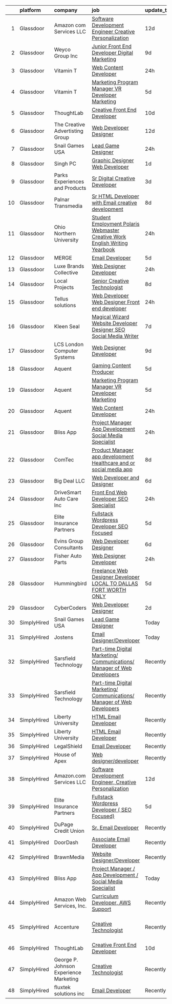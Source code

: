

|    | platform    | company                                | job                                                                                                                                                                                                                                                                                                                                                                                                                                                                                                                                                                                                                                                                                                                                                                                                                                                                                                                                                                                                                                                                                                                                                                                                                                                                                                                                                                            | update_time   | location                        |
|---:|:------------|:---------------------------------------|:-------------------------------------------------------------------------------------------------------------------------------------------------------------------------------------------------------------------------------------------------------------------------------------------------------------------------------------------------------------------------------------------------------------------------------------------------------------------------------------------------------------------------------------------------------------------------------------------------------------------------------------------------------------------------------------------------------------------------------------------------------------------------------------------------------------------------------------------------------------------------------------------------------------------------------------------------------------------------------------------------------------------------------------------------------------------------------------------------------------------------------------------------------------------------------------------------------------------------------------------------------------------------------------------------------------------------------------------------------------------------------|:--------------|:--------------------------------|
|  1 | Glassdoor   | Amazon com Services LLC                | [Software Development Engineer  Creative Personalization](https://www.glassdoor.com/partner/jobListing.htm?pos=127&ao=1136043&s=58&guid=00000182679e1517ba43e77e0b0b06ef&src=GD_JOB_AD&t=SR&vt=w&cs=1_b17a6257&cb=1659595789997&jobListingId=1008023508743&jrtk=3-0-1g9jps59nj4jf801-1g9jps5a9ia2b800-58db2169cdbec0c2-)                                                                                                                                                                                                                                                                                                                                                                                                                                                                                                                                                                                                                                                                                                                                                                                                                                                                                                                                                                                                                                                       | 12d           | Remote                          |
|  2 | Glassdoor   | Weyco Group Inc                        | [Junior Front End Developer Digital Marketing](https://www.glassdoor.com/partner/jobListing.htm?pos=110&ao=1110586&s=58&guid=00000182679e1517ba43e77e0b0b06ef&src=GD_JOB_AD&t=SR&vt=w&ea=1&cs=1_94549130&cb=1659595789996&jobListingId=1008028285226&cpc=3164FDD6030E246B&jrtk=3-0-1g9jps59nj4jf801-1g9jps5a9ia2b800-0864ce1e1e6e8c6e--6NYlbfkN0C2wM9RKEAdoEZotfFaXSpEmhGLDXit4PIRXiY1cWrNKI8D1AUD9T14yWGaDgpOoa1yOUcfWwTzbFKLg4Ptb6fKgWvUdlITdb_LbB7xzYm3iedqSjRiN6CDg8yJrSWYJQRBVI-YkqqcTmQhRn3uYv9MdfxzB_HsdV7v4RNCor7Ls2Btnr9DzG_dn9cgI6ijFPS3zwQjIwDI8GmcuRNnCxfI8jh0qHMIQl4TXt2GyNYe3Rbn1MSGOYV3JAMnsoUpl-K1oM2U5XEXYKppa01mPHzr4E4VY7CiYpqI6pfNB7f_pYUyRdzVX4aNAZadU8vgy4sVfzkjkuRpN0ICqPt9GMXGXG26wBBBaq1EQLvaYjVr5UBOdc-b2Ijf_vIfYQdgenTatKuvLzZW__bNcYiqxwI1Vc3AQosXZOYYaECxTI0JI_ZRnC82QtswzBKqVHvja7bFUqXREhhW3qGVteKs7GhqSld0cV9CfBhK--FSVhCfgxw3NjOrn1KAe199fhEvAqo_WbFZUWeT9pyjb6Pk6X3tt-QQt3fneEQ%3D)                                                                                                                                                                                                                                                                                                                                                                                                                                                          | 9d            | Milwaukee, WI                   |
|  3 | Glassdoor   | Vitamin T                              | [Web Content Developer](https://www.glassdoor.com/partner/jobListing.htm?pos=119&ao=1110586&s=58&guid=00000182679e1517ba43e77e0b0b06ef&src=GD_JOB_AD&t=SR&vt=w&cs=1_9cb92c09&cb=1659595789997&jobListingId=1008050982939&cpc=AC285F3A3ECA6BB0&jrtk=3-0-1g9jps59nj4jf801-1g9jps5a9ia2b800-9b47c492056784e2--6NYlbfkN0DMrcEu7yrtATojKJA7cEzGQ3FdRGWLh0CZQInL4ECGI6k5tN82kdM0OKoro5eXmjo25juUC15Bn1G4cRfi3ZWomLUombBVxYksRzLeiExQ_4Fim0RwU85ePscBrQDtHdwzZP8Ab7NonE8C-l656Cy7HQTPgWnq-6cWRaaH_V60TrJrYlDvnlFWOnEdv5BwFlyVkfEqQ7Ne3vyHYF6KV4p7OWpDXzuUT-8Vk9LhEu46B9FhgA5wx_jlcDy5OwwWZ3iyt3a-whk2EK-uVvygVEgyYMVmMiVeBokgj0I1gjaB-E8K9h_u3Ja2BY_kT7qBuZrURYC9Eah83X5rwkSUZwjWWsF9Ux4vjHNeA1RimXGMFaWYKxWgdw0sRfQbxI0UE7mzsZ-cfjsX31j_Ns_6g0WuKS2GdRuh4RYjq0KhJqZ8cjDJ_aJnvYK5f0c_kqCG2MzyazaoHpKGARrMkpxwRaI-)                                                                                                                                                                                                                                                                                                                                                                                                                                                                                                                                                                    | 24h           | Remote                          |
|  4 | Glassdoor   | Vitamin T                              | [Marketing Program Manager  VR Developer Marketing](https://www.glassdoor.com/partner/jobListing.htm?pos=120&ao=1110586&s=58&guid=00000182679e1517ba43e77e0b0b06ef&src=GD_JOB_AD&t=SR&vt=w&cs=1_30e7cf15&cb=1659595789997&jobListingId=1008039026081&cpc=FB7E4A1762AE5BEC&jrtk=3-0-1g9jps59nj4jf801-1g9jps5a9ia2b800-50e3325c03b7b921--6NYlbfkN0DMrcEu7yrtATojKJA7cEzGQ3FdRGWLh0CZQInL4ECGI6k5tN82kdM0cJmh4vC7Ggjnm-3xmOit2kMhHpixKo_9HEPBXz6lvHkfnuhpUsBiiSblg7Hqi92Wo_sKyBRTzE9lrNM9LVXnnx5u35Nl0pzFlkRlLg2MQxAClvNOpyYI_lpzHD1bKZhGFNhsowxHRMOBlVa6SQARhhOS7BIA23P3EABx8Se8qmTcgP-NgTxIQgNDRWft9Y_ksUGDQ1b0kL0tVtovTyxIjQyfN6tg08yxyWF0t1bcfa1pidGZrXVvzfWkN-thvryXpst_PAMNIKbTqKUBcqCp9pmFTcNHeEZwv-R-g9pOE6CrAdsZHco_nqwu9ttKll49Me_ztxXNDH_QA1i8SwTsdcArJ8InbOff3b22rBQZXSCE588kMhayHdIIpL8Fg0G_topV5FjKfc4kxY_FGKlf6pwjUoA9aVMYZxGP8lK5TcO1nuuyTV5Gng%3D%3D)                                                                                                                                                                                                                                                                                                                                                                                                                                                                                                            | 5d            | San Francisco, CA               |
|  5 | Glassdoor   | ThoughtLab                             | [Creative Front End Developer](https://www.glassdoor.com/partner/jobListing.htm?pos=122&ao=1136043&s=58&guid=00000182679e1517ba43e77e0b0b06ef&src=GD_JOB_AD&t=SR&vt=w&cs=1_3bbfc4c9&cb=1659595789997&jobListingId=1008026573735&jrtk=3-0-1g9jps59nj4jf801-1g9jps5a9ia2b800-80fdb340d35ef9ec-)                                                                                                                                                                                                                                                                                                                                                                                                                                                                                                                                                                                                                                                                                                                                                                                                                                                                                                                                                                                                                                                                                  | 10d           | Remote                          |
|  6 | Glassdoor   | The Creative Advertisting Group        | [Web Developer Designer](https://www.glassdoor.com/partner/jobListing.htm?pos=128&ao=1136043&s=58&guid=00000182679e1517ba43e77e0b0b06ef&src=GD_JOB_AD&t=SR&vt=w&ea=1&cs=1_0053c76b&cb=1659595789997&jobListingId=1008022878835&jrtk=3-0-1g9jps59nj4jf801-1g9jps5a9ia2b800-398d84bd626d32fa-)                                                                                                                                                                                                                                                                                                                                                                                                                                                                                                                                                                                                                                                                                                                                                                                                                                                                                                                                                                                                                                                                                   | 12d           | Littleton, CO                   |
|  7 | Glassdoor   | Snail Games USA                        | [Lead Game Designer](https://www.glassdoor.com/partner/jobListing.htm?pos=101&ao=1110586&s=58&guid=00000182679e1517ba43e77e0b0b06ef&src=GD_JOB_AD&t=SR&vt=w&ea=1&cs=1_ed467595&cb=1659595789994&jobListingId=1008051210492&cpc=22ABB673398E21F3&jrtk=3-0-1g9jps59nj4jf801-1g9jps5a9ia2b800-b3bede101090c5f4--6NYlbfkN0Cw7niSvkhlOnyUOIKh8iEFaGQrF0ehIy67CPytvastGYk_IgzV71b15WA1MXcVTVK95UWDNoutqTLVIFk_mymTrEW-nhUGq9TBL3O8OW4c01eUMqV2XLU6JLUSr831FrzYZ-Ol5CPbnyRLS1v83DiBc2QIwCQPOSRQeKccAfAv37-vkEuyZX0tQYYkBpMuAOcmqV5hioabwoV_zwttdZpOmKi8gYm76H-lQ4eBB5LpM7g7J_RD9qn239VHaAzZCPAYOwxVT1xlcHHCBLUPQWIgnqL8av8ZgconFtXe8AoOsF97id0ZuJi5x1kkjwZZz6rfREMI2sHKEt2PylRYmzzfELMlOSYh3qJ6nDYw5pIADrabaBgLx6uT3eV-gpAxf8Df1icmNvwwCp1ptHsB22IET6EUBd_NggRCj5YZvSWPNBKWcNZWO3UWZBPhc-YEVRA_ud-P-mKe_dEi78aUVG6ETQPYToiwmyU%3D)                                                                                                                                                                                                                                                                                                                                                                                                                                                                                                                                                    | 24h           | Remote                          |
|  8 | Glassdoor   | Singh PC                               | [Graphic Designer Web Developer](https://www.glassdoor.com/partner/jobListing.htm?pos=111&ao=1110586&s=58&guid=00000182679e1517ba43e77e0b0b06ef&src=GD_JOB_AD&t=SR&vt=w&ea=1&cs=1_b4095338&cb=1659595789996&jobListingId=1008047935746&cpc=1D891ED3EFC3904E&jrtk=3-0-1g9jps59nj4jf801-1g9jps5a9ia2b800-5c368c8f1994bc4b--6NYlbfkN0DqKMLcAIUKHWfrqBJvvS4sZmLmWZERQ79hXB6mVECSt8bvKOSjQVRuQro0ibVYf6hhkuB1lcUTL95g7zFvLu-N4_KPCJ1y54_XUEepgGiRgHcYBT82qYwY_lTufcJG4q9oTFvb9UHTCXZaW_b3Lpwzp_uc6_Ffca__N0ILXJqFPIHyqhrd2ec-pCQ-EfM1C75_r7kPgEBo236SQZmNGk5z6WJqehu7A6kTjFwBqrhFr_k8MrHv3EbxVUEgE5Eaya-8WFCVjfz82hkyP4zr899Gaowws-wLjo4__YScjThUUT3rs51l9whmtTJIKMP5yKwApUu3BWVsm-l8kej3z8aZi6-QPFcFPCLG6pEx3VtuT0FDveZBmzYiIzsN6BBY-UU3uuiLQTV7JkWJaUILrBCkUrMDsGMTEkJM7WeGBai74VcecNkwj4HG9IiKcx-wHqPItlskt536t3Q0wkCBbxdm-cV-4vWTfgRGhQ52HN69oyG7ZFi6bX4E3yk9zYS_Cio%3D)                                                                                                                                                                                                                                                                                                                                                                                                                                                                                                        | 1d            | Remote                          |
|  9 | Glassdoor   | Parks  Experiences and Products        | [Sr Digital Creative Developer](https://www.glassdoor.com/partner/jobListing.htm?pos=107&ao=1110586&s=58&guid=00000182679e1517ba43e77e0b0b06ef&src=GD_JOB_AD&t=SR&vt=w&cs=1_d2e87a39&cb=1659595789995&jobListingId=1008041989996&cpc=FAE5E775D180B2FB&jrtk=3-0-1g9jps59nj4jf801-1g9jps5a9ia2b800-a2226ded8fb2ed5d--6NYlbfkN0DAFTyt7pbDCC2JPO79CSdi1dIb81yjczP5qsKcZIxgiRd1qisRd4re16D_VG3-wzVrvaA4f4bC4kj7fm7-hmlU1Th1N4zf-b-RUuHy9YNoAce_Hw9TsL_bNmwVzSPJbtl3nTd4LUG-UjVXkrwZ-K7RlNVKiI4OqnG8DhrpkJQUkRgf2koXRkPFlrtum7jM0AeVVZL0obIQIbW61abdp2HRCsSEv-aPMm3IaSxKGHF-xiKhkTejbu9N5gT4RxeZgslv104SNBwFGfbylWqVT9ox2y7KRu7EHUGzbwG6BRc19nX9F-SGief9JxdXcHgbcgcQRGKN_azFy6_GU0wdVZ5muFU3HECJ1wkNRfGwaQJ5agFhUTlF4w1LkSpAl3t50DrLzErCEXzXDDgbixZA3g2EX3BhrRPxPS2oJc63Gcp3Zxy54oHGG6Q3qvflckkn1rM%3D)                                                                                                                                                                                                                                                                                                                                                                                                                                                                                                                                                                              | 3d            | Tampa, FL                       |
| 10 | Glassdoor   | Palnar Transmedia                      | [Sr HTML Developer with Email creative development](https://www.glassdoor.com/partner/jobListing.htm?pos=123&ao=1136043&s=58&guid=00000182679e1517ba43e77e0b0b06ef&src=GD_JOB_AD&t=SR&vt=w&cs=1_e26e7bba&cb=1659595789997&jobListingId=1008031477424&jrtk=3-0-1g9jps59nj4jf801-1g9jps5a9ia2b800-fd17df4198460cc2-)                                                                                                                                                                                                                                                                                                                                                                                                                                                                                                                                                                                                                                                                                                                                                                                                                                                                                                                                                                                                                                                             | 8d            | New Jersey                      |
| 11 | Glassdoor   | Ohio Northern University               | [Student Employment   Polaris Webmaster   Creative Work English Writing Yearbook](https://www.glassdoor.com/partner/jobListing.htm?pos=121&ao=1136043&s=58&guid=00000182679e1517ba43e77e0b0b06ef&src=GD_JOB_AD&t=SR&vt=w&cs=1_44a6d4d1&cb=1659595789997&jobListingId=1008051606567&jrtk=3-0-1g9jps59nj4jf801-1g9jps5a9ia2b800-01cc57b007123226-)                                                                                                                                                                                                                                                                                                                                                                                                                                                                                                                                                                                                                                                                                                                                                                                                                                                                                                                                                                                                                               | 24h           | Ada, OH                         |
| 12 | Glassdoor   | MERGE                                  | [Email Developer](https://www.glassdoor.com/partner/jobListing.htm?pos=124&ao=1136043&s=58&guid=00000182679e1517ba43e77e0b0b06ef&src=GD_JOB_AD&t=SR&vt=w&cs=1_121b9116&cb=1659595789997&jobListingId=1008038408281&jrtk=3-0-1g9jps59nj4jf801-1g9jps5a9ia2b800-026b1d5ccf828fde-)                                                                                                                                                                                                                                                                                                                                                                                                                                                                                                                                                                                                                                                                                                                                                                                                                                                                                                                                                                                                                                                                                               | 5d            | Denver, CO                      |
| 13 | Glassdoor   | Luxe Brands Collective                 | [Web Designer Developer](https://www.glassdoor.com/partner/jobListing.htm?pos=106&ao=1110586&s=58&guid=00000182679e1517ba43e77e0b0b06ef&src=GD_JOB_AD&t=SR&vt=w&ea=1&cs=1_beee099a&cb=1659595789996&jobListingId=1008050394092&cpc=F793441F64F6F721&jrtk=3-0-1g9jps59nj4jf801-1g9jps5a9ia2b800-6b1b288ba56667bb--6NYlbfkN0CdcVd3SDA1nO7RkKTAACmPV4xEt72Vls8LI2dqcgyOeB1A71MXD1dCq9NtGO4c3eVTzv4Twl_-uazS8SbWGVLaTHJxNFyUZ6GPkvExqFL3BZ90vhyXPusMPH9vTMjJTXv14L71CMW3BgxOhVbyax4PS503XLPI-aw4FQjsINjDCS9aMePPwQbkD_QAmtb6LF0ptltPw8hBAcbLpAhAgBA7eIPyZfCachINNwV1Ds1rhj7A6aUIIINkilCaEp06goA_R959mwMe1qysPKv1ioq_1YAK4WBJ6rQ9lYw9i0k6VZJE2sLtVtWtfdU3tZKjLLyEa463sud8QAfZOiAIQ0KAvTnIc2-sD6fg5KXV5dJf7BobnPcnoZbhb2Egl-WAMUF7rUNA9kKe92paMGvjg8v29SAmjjK7nFVL1HFzIDyh8p2qoWyNRLFqRkaM2tKlLaIaLDqyKgBWHPMHQ2ARdiWQYmykCiq0bot8QtXYTRcFyAp0GEACZoD-CqvqeIsgKOb7kcL7j11y3g%3D%3D)                                                                                                                                                                                                                                                                                                                                                                                                                                                                                                  | 24h           | Greenville, SC                  |
| 14 | Glassdoor   | Local Projects                         | [Senior Creative Technologist](https://www.glassdoor.com/partner/jobListing.htm?pos=105&ao=1110586&s=58&guid=00000182679e1517ba43e77e0b0b06ef&src=GD_JOB_AD&t=SR&vt=w&cs=1_7d32bf51&cb=1659595789995&jobListingId=1008030766533&cpc=9BAD89CD83072753&jrtk=3-0-1g9jps59nj4jf801-1g9jps5a9ia2b800-7ede5dd989728759--6NYlbfkN0DG4ntHtB_rMsnfhgmnSvK2brktLme1L4SiDeJjQ-izrVOLqRJ5-yjEwoYGp-nj3bVcp-zOSJacG2uRSeSSo97QltCwMz4KkJjHxvKkLv3MiYq2Laa0s60JFBBhg_3Caonai5pk7iFsCXsPrIwPWJqmjH8YpBLKNnuoaGaXb3FbbmxqL-K681uGkTCC3KsPBPaBDu9QZ6ESrUEAf24S3Gw8x5kiKALuptDefkX11KqJQjDThsrsECHarxE21_DVPpVuJF9NRfW-FWolPsrSb3vNOQWaQbyZwn5y2Z9VZtypn94F_ZDwyiGiLLYiXt_B-Cr0yBAW42rDkpzj06J9QhznjrKzwOm3rP6dnM90FblYj0eT1daz8CLD4bzLyE4VXPl7p1CnL_uunWDtrwLPkTFHPjgamlxWTPIvZQqaYC5BJWACBiy3NiL1TQyguSvI362pjHwGG8dpav5b9NFw34wG5tE_p3H5qDLS-vE2-MsOTkzh8zeLg4Lvj-qELBtX3t_-gjOyaxDsA5j5wfKQ6TeC8d5ARCELNKPNWa6tstx3hplQIYpDwmqMoulMqKHVOS5EeA1Ys42CRqPMg6rr6ghKWir0dA4MNnIVYS_WTcsPuOxx1KmC0MkeOCWQE2dR5qI1YFy-Jk5e-LBU4DiqQXLFv00libCRf34U6N2NckCdsqPw1moS1sGLsZlM1ohZr9ckh-WKYNMO5YW7tTUD17Ht205TtyEOBb2N1kxqNUptNZYQmyViX67ttH9Bc8uc2zbJtT6wXjKo61-DJeO-lmGOVVIiGeXuEh0wkuLjn_Cr_lcwueCzwo_QRfDvfqo3Z0xruuNEL8xWG4ahMQPIhkPUxW1HKwJNEgXLE-W4qFDktTmd_uSmacFvhImO8RwaSVsuvYlcx-5HScc5ffY7uIgFAkxk5DgRse6eu3pgw6zKfavhgUMgMEaEm-5G407eXw9_NkeDe6rxiuri2SuTFAglz1_P3GADkl_lR0pCPyDGew%3D%3D) | 8d            | Manhattan                       |
| 15 | Glassdoor   | Tellus solutions                       | [Web Developer   Web Designer Front end developer](https://www.glassdoor.com/partner/jobListing.htm?pos=130&ao=1136043&s=58&guid=00000182679e1517ba43e77e0b0b06ef&src=GD_JOB_AD&t=SR&vt=w&ea=1&cs=1_91735f9b&cb=1659595789997&jobListingId=1008050512122&jrtk=3-0-1g9jps59nj4jf801-1g9jps5a9ia2b800-26e6073a178e7388-)                                                                                                                                                                                                                                                                                                                                                                                                                                                                                                                                                                                                                                                                                                                                                                                                                                                                                                                                                                                                                                                         | 24h           | Mettawa, IL                     |
| 16 | Glassdoor   | Kleen Seal                             | [   Magical Wizard   Website Developer  Designer  SEO Social Media Writer   ](https://www.glassdoor.com/partner/jobListing.htm?pos=126&ao=1136043&s=58&guid=00000182679e1517ba43e77e0b0b06ef&src=GD_JOB_AD&t=SR&vt=w&ea=1&cs=1_71b6a2d2&cb=1659595789997&jobListingId=1008033510921&jrtk=3-0-1g9jps59nj4jf801-1g9jps5a9ia2b800-d69cc6b6680dbfab-)                                                                                                                                                                                                                                                                                                                                                                                                                                                                                                                                                                                                                                                                                                                                                                                                                                                                                                                                                                                                                              | 7d            | Metuchen, NJ                    |
| 17 | Glassdoor   | LCS   London Computer Systems          | [Web Designer Developer](https://www.glassdoor.com/partner/jobListing.htm?pos=102&ao=1110586&s=58&guid=00000182679e1517ba43e77e0b0b06ef&src=GD_JOB_AD&t=SR&vt=w&ea=1&cs=1_61f0dc18&cb=1659595789994&jobListingId=1008028915433&cpc=A1F772DE77098288&jrtk=3-0-1g9jps59nj4jf801-1g9jps5a9ia2b800-97dc18a3bfac65ea--6NYlbfkN0CckLY1Y7Nzm7RAXoTq-bvgsovIKUj47znE7HlWw5vlrDWT7l6GaPFsZiavTqzdiZemcaspsPmxmzD6fxzeStLXIDAZm5MMorUvr7tLJxAEp17kTead6X6kXElpDzj2gr7GXBAHEATQ0sWQgyEE9Egy3H131doUp-K4ZKs-JIzT-rsis5q9tM6VfAL_rKewawDc4-Lu9LlWi9weLtTUhpbRMigPVsdLTM14c8CAa2Xr3rpveFD4y47-txN1YX8Rjc_6AjgNeiQgty8jKxYlKU1UDLt0Zjqu3RtmjdrDKXeimG8B7u8fXVL6Y4kOBO2cCEglWdU0ptL5sprjDiTRMT-ERL4jTGVC928dHPsqJi_M5OYIzlp6BZdq_OhaKlXF3CaGCSKv9uAeOptPfCf6qpCA1a-KGIaTin4USzJIGyNbdOfo_IBQAOexxptw-CK--HIQC9SGoXI62S89ualZhX5aDb2N0A4gHIjGvwXoI7XmdUnHQBnnplQBlCIjOU14SK3pmz352Y-KPJ23RPY87jnf6N3QRpmFD5ZxXq-rwHq5me0Y-RrjMbhduduDbVAqvO9lGn4oHkfVSGWNP6ASqUw69TA3EzclYsxdc3oO0crwPjHbivJRhRtgWjraDiiweLV-EEZGXuJYQMlYbffTDF7Kokn7pMrjOmybz4emdNx8t63m9rAqrIy7vqZFzBjAZPyue05_IWLYtaRItDejZK2dmMh7ymzAW9fWyVa7pN25Hbgb3wDES40PnZxejExGX2Q%3D)                                                                                                                                                                                                                                                | 9d            | Cincinnati, OH                  |
| 18 | Glassdoor   | Aquent                                 | [Gaming Content Producer](https://www.glassdoor.com/partner/jobListing.htm?pos=118&ao=1110586&s=58&guid=00000182679e1517ba43e77e0b0b06ef&src=GD_JOB_AD&t=SR&vt=w&cs=1_1fbb3241&cb=1659595789997&jobListingId=1008038667563&cpc=32EE424DE2B657EB&jrtk=3-0-1g9jps59nj4jf801-1g9jps5a9ia2b800-33c75bf263824ddb--6NYlbfkN0DMrcEu7yrtATojKJA7cEzGQ3FdRGWLh0CZQInL4ECGI9gD0Wolx9R2v-Aex0-GK07GDDYnO7rOFjoeWSaP8ONnMxQHs9knQoZybrYRhxaaPumYAzO8FriPu_NwZULDvbrQhiW6haB-stWEFeLqKe7gGTtL1MPYupFO4Pd_k1t4014C9f2J6SfCUCVmlWjswKgjEwmTjdhRJyEG_PT73pszR4fQAfz7Kpd-PPOAHVsRVF7NT_hRwwX4q6vbQVLjB4alL0nKELHZ_AGM_37mvHVjLzWVgGggoNY1HE1S5UQ_iPvgPm8NS3sO2CCw90YxLu-pYD345drJuulMjAi12Kc21nByiVI3MUIKqgyxmfY7IvuqYKr62QPJObDwlsViSx0DfwfgrTBK4AYqMl787-Hkkc9luQu-IdrF18RKoko72GiLLmqFz5wZEAj8SWQ5v1E%3D)                                                                                                                                                                                                                                                                                                                                                                                                                                                                                                                                                                                    | 5d            | Redmond, WA                     |
| 19 | Glassdoor   | Aquent                                 | [Marketing Program Manager  VR Developer Marketing](https://www.glassdoor.com/partner/jobListing.htm?pos=117&ao=1110586&s=58&guid=00000182679e1517ba43e77e0b0b06ef&src=GD_JOB_AD&t=SR&vt=w&cs=1_f5fdee5b&cb=1659595789996&jobListingId=1008038667435&cpc=217C45A42544DB93&jrtk=3-0-1g9jps59nj4jf801-1g9jps5a9ia2b800-4d6f39d860845bbb--6NYlbfkN0DMrcEu7yrtATojKJA7cEzGQ3FdRGWLh0CZQInL4ECGI9gD0Wolx9R2v-Aex0-GK07GDDYnO7rOFs9c8-N4bJMWe0uD6oIBdpRAGTFcz-dPB3x02qZaW2wyN_Hkyheuz6sOKH3oDtsyvRqUs9LVd_BTTQRjlN2VOq4uWfpjK1lW209i-lrZy8Qs8Cj80hrsiilQg1THEzJw3s8CRP7IWHaFLcJIt3oFQJQOhsq7ujNmbh5m-1fxW5o78gzQhGKJIIQdfR0OBETyxaIEO1V47Skgvc9WfY7opZUJkt_bIBHn02kggsixkDgpvicPRWAi5BhRkvv03WSsOStO6il0yVSzbyu2tfZK3A_0i8CghMO9HLthQo-BMIMu7tSLSFdPE-lW-5_tHAkZA5Ywjji-zOmP7G1SOfO_Hrh5tYzGod9RXlDtSn4p4yXtQLmdn-OLxYg%3D)                                                                                                                                                                                                                                                                                                                                                                                                                                                                                                                                                          | 5d            | Boston, IN                      |
| 20 | Glassdoor   | Aquent                                 | [Web Content Developer](https://www.glassdoor.com/partner/jobListing.htm?pos=116&ao=1110586&s=58&guid=00000182679e1517ba43e77e0b0b06ef&src=GD_JOB_AD&t=SR&vt=w&cs=1_09567738&cb=1659595789996&jobListingId=1008051207584&cpc=F41FEAB56D215062&jrtk=3-0-1g9jps59nj4jf801-1g9jps5a9ia2b800-e08a8f8f348d910f--6NYlbfkN0DMrcEu7yrtATojKJA7cEzGQ3FdRGWLh0CZQInL4ECGI9gD0Wolx9R2EDT7B77c2cRSY10wi-ePXNheSG7gDjxa5FNCFbNmEIeasKKYA0ugIgJ5M5hiwxoAqjcchqTo84j-mAea4vEC6WHXpYSprIu2IMoIXs7a8Uf5aMXHaokhYZV6lrjhPidKwf9EQZLIFWHieLuwYx5VhExs697DnHr1pDIh-4bQxXji-tvcC3BUQcfG4G7q3M9tRpJbnuelvVs6jnQpSGZGGn5DTrCo_2HyBfFEIms6Np87R2Bvh_nFILcnLycgR89ZUkjRTEAuO1d-2x-W6Pg3p0_f_ys7TpzC3hCKd2K592mPk54X-cXgpfJppPmQm4Xk8IuGHehO8jIkw4Y0GShuTH593wimQlU1Y34p8Ai7S0lNlhda3YBjOnk8aeS8-FewBsDh6ajRtg4wLVTu7vb9SB3jcFVj38yo)                                                                                                                                                                                                                                                                                                                                                                                                                                                                                                                                                                    | 24h           | Remote                          |
| 21 | Glassdoor   | Bliss App                              | [Project Manager   App Development   Social Media Specialist](https://www.glassdoor.com/partner/jobListing.htm?pos=109&ao=1110586&s=58&guid=00000182679e1517ba43e77e0b0b06ef&src=GD_JOB_AD&t=SR&vt=w&ea=1&cs=1_a19fb5ca&cb=1659595789996&jobListingId=1008051792749&cpc=654405A9B1E0A9F5&jrtk=3-0-1g9jps59nj4jf801-1g9jps5a9ia2b800-0fbff5077d6e4177--6NYlbfkN0CY12vTml02lr5_gvqCnOB1W2ips_1eHfdshtGyRnFTW7-RQmanByxHBQ8yWC15dHD8Jn4IpJBRVfNOfX58bglran3WmPylewVGeIN79oUJw_HID0COSj-Q_A8bQrc_FSzjamnB_5wwnD_Rc3kPV4SseeEj3wJg5gE0gUgDoimA2dywslJr9Nn6DkzOvzOut_6gWTcmweZ28fukq4jToR9vUHlhnv46oSiBEVtww2CjMISTIKHFxDLhOUa6ZSc6pMJv0W-39eCmS9knkRTfgF51NGhep-R6_xpfS6QB6-iBuXOw92y-TwLDeyF_vqwbBRJA8uT9RquqMl7qIVbJ5vZY52WmMLf6EatWzO-Z5spHgVaRtvutjHUeZFKir0PszV81uPnsRsqQ3NEhgmBOIgt3mZSKXwH0yEm8G4xYOVR8H1nO3RZFBMS2r2Ao7ZW137xNC9rO-A-bgoS6cNg6LSW542fk7BzHNI_ebJe3j1kZZHNzCP3bMLg-q-bz6H6pTK8%3D)                                                                                                                                                                                                                                                                                                                                                                                                                                                                           | 24h           | Remote                          |
| 22 | Glassdoor   | ComTec                                 | [Product Manager app development Healthcare and or social media app  ](https://www.glassdoor.com/partner/jobListing.htm?pos=113&ao=1110586&s=58&guid=00000182679e1517ba43e77e0b0b06ef&src=GD_JOB_AD&t=SR&vt=w&ea=1&cs=1_1c5a294b&cb=1659595789997&jobListingId=1008031248360&cpc=F41FEAB56D215062&jrtk=3-0-1g9jps59nj4jf801-1g9jps5a9ia2b800-9516151a2bea2f4a--6NYlbfkN0BSibhk05dWGFSNFBZsQKJgMX1ridlyg0q6rFcldLshXaTBl8KisOesY68w3r9K6yCk044jHCZomBhoCnAZMCmAiNom72oBV1oXo3PvCWAs6IuBFPa0H_VQn5PX8AJ39-O5b7edQLCf8rkskg8iHBVCUlOnNxv-43rlZaccbMa2nL1r48TIdZgUcTiZX9bkXWWax9VXL35W1Hsl9XkP7KYtVT1QWSIV7nlwdmxMS7FjkkP-J5cy8v5fhhawhUjzTl58mrEFifl1AgpFv3a0hsbHA2fK-CD2VkAa_WckYUa0k4jm4Cq1GkFU0L2gfNyyS595YbVhtq053VBkkGXBo8euV8BnQoB4ZFWxAjhO_IxLgS2xO7DuSUMWaOi_H8UZVjh2mvuaRX1sCtmKqqy5R_U5Bo3NxBBNZqwrxQdvuESZWmEkIji2on_X48NtZKhOQA43FQ7Ng3X0xxFrcV5TogfYTW2wwmR0TsykIyjAqh9Xs1QwNEDVCmsk_bxVb6BhApn3Rqy9oo_A_n-9L0qc44XbMRaz-L9UUrS0yN8AdnntA4pvlc-uBLS_uLntfjcDDt4%3D)                                                                                                                                                                                                                                                                                                                                                                                                  | 8d            | Naples, FL                      |
| 23 | Glassdoor   | Big Deal LLC                           | [Web Developer and Designer](https://www.glassdoor.com/partner/jobListing.htm?pos=129&ao=1136043&s=58&guid=00000182679e1517ba43e77e0b0b06ef&src=GD_JOB_AD&t=SR&vt=w&ea=1&cs=1_1be5157a&cb=1659595789997&jobListingId=1008036489880&jrtk=3-0-1g9jps59nj4jf801-1g9jps5a9ia2b800-58333a8b0554d725-)                                                                                                                                                                                                                                                                                                                                                                                                                                                                                                                                                                                                                                                                                                                                                                                                                                                                                                                                                                                                                                                                               | 6d            | Remote                          |
| 24 | Glassdoor   | DriveSmart Auto Care Inc               | [Front End Web Developer   SEO Specialist](https://www.glassdoor.com/partner/jobListing.htm?pos=104&ao=1110586&s=58&guid=00000182679e1517ba43e77e0b0b06ef&src=GD_JOB_AD&t=SR&vt=w&ea=1&cs=1_335b87fe&cb=1659595789995&jobListingId=1008050305184&cpc=64DC0C913FDBAADD&jrtk=3-0-1g9jps59nj4jf801-1g9jps5a9ia2b800-14c98533aece6386--6NYlbfkN0BdDHiSlq2TKVYTvK036ioTcRDjelCKzvFOpLFiF--0iSZ_aPeCW5NVBkvmT_UWWucq5aAfBpGjhGKgsqQsVRzfNnKuTb0ndoijI7zqjpzTE3aCm_ACJlQgXftOVap1kLqb7lOZXGid9pNq7f8KZU0kMWz2FK6fPP8tHJvDCOgi815cYkmkmdexXq-0UBhR6u_xPSg_78i6i1KEjpnDlDKinfN7nYA86VaXBhSbXbwI6kalpAVOBRLM18UWt_0Ht1Y57RbINiaSLxEhcVc_GjwwQqm5j6Bx6lk2uNrPikKIMF46GaAfYe2Z_rPxaZZndv3twXxr-IsamFULtlzzY0F1Ig03BSHcCjgjUjEhy7MahJp7u_Ds5oSNV1huMjzhU2S5xvsZ5kMNkgcIebddQJatLFXMJErIE_D2G4t3bZS5cgFowIq5RRH3zefSyGTeE5FYjuEUXENIrSuG1OIAQtv8-N3MxYHT7LRif-UrMCWKHSd6oHXdn9W7LNalmVvwWDA7v1GhYYOb7w%3D%3D)                                                                                                                                                                                                                                                                                                                                                                                                                                                                                | 24h           | Toms River, NJ                  |
| 25 | Glassdoor   | Elite Insurance Partners               | [Fullstack Wordpress Developer   SEO Focused ](https://www.glassdoor.com/partner/jobListing.htm?pos=112&ao=1110586&s=58&guid=00000182679e1517ba43e77e0b0b06ef&src=GD_JOB_AD&t=SR&vt=w&ea=1&cs=1_de7415ea&cb=1659595789996&jobListingId=1008038395004&cpc=44CD5376B8534B8F&jrtk=3-0-1g9jps59nj4jf801-1g9jps5a9ia2b800-bac5af38a22fd622--6NYlbfkN0B4jp5mfsiLEiFpPCxOna81i2z6rJx9ZIZWhVZJ6SFnYdlqv0DYR-dLNVlotwSV5EKTOTGIqqH9MOwg4rhelRZB8nc4OXusQqrymGw04Xwp5gRqxTbVhizsiMBm8IksntOKytpg6xkZ6i19zWe_rKdpoPKqmNgbBJNhe5wOzGUoj74mFy7Cl_Y5UygQLKCA2UVap4inL4HknDiLDyKbsuYOHgaKb-tAl4DEa2_5XUIq9YiVVd14AMocFG1e1Sji-3s0XcZvTfbeojZoa9JkLF70awMDpEfGtruf8K5sAaGIf2BiWVw4VpEhWOmGJoJtFK8XjhKzGjZlJnN7Y_oQlLVfPiQYzGeSOo6hmaRWUXFaDckaVA72sxUWv-3Ca5bLBP7xBWqqqkOri3gVmL39y-Efn06_STPFmFSaHF_SU4v-Q6A9Ttu_vkRUOH12QaNJDwxvYpu8ulfiKSPQKaM5UiJ_vgW30Hb5x9ySHlMeoW-EGplUOLSU5uNFPX2YkGTHPNNNHqymytWdWmpadJM-kzAbnGWJCxjThv0%3D)                                                                                                                                                                                                                                                                                                                                                                                                                                                          | 5d            | Remote                          |
| 26 | Glassdoor   | Evins Group Consultants                | [Web Developer Designer](https://www.glassdoor.com/partner/jobListing.htm?pos=114&ao=1110586&s=58&guid=00000182679e1517ba43e77e0b0b06ef&src=GD_JOB_AD&t=SR&vt=w&ea=1&cs=1_34b4e398&cb=1659595789997&jobListingId=1008035496384&cpc=217C45A42544DB93&jrtk=3-0-1g9jps59nj4jf801-1g9jps5a9ia2b800-b834390eaa16897f--6NYlbfkN0BPPXvRBAOnO0TtobE2q7DHnR_QtVFJuWCmWwbbx7_VLoOceIYADrb8LsbIED13qDsf2h2nziIwuHN787h807HrHDPPsn01s14OOXG30xl5WMkNpax5peDv9eP7Jrb-YrpW5X-RYLXopdUGOhiaEYFk3w10MtJrtgpLRjIzSOvVI5x47tx3KepmhLgfFLEQLpOGjl0HDC_WJ16s11MvvY8GiLhBT49q79dj335QB9o-mOzxHGw9Wn7jRUBNxYjyhIhnpT8fqtN-Is1mg--xn0lOdHBdwtUPYxprX2wi2gf0w4pzND8qV1R0F_aANUgD6nUkUfEHh9hSGDyajAmfcBiUkC-dCgncJRq2D3x-eowzRgdyaudbFqZ9x8YDn5V_4Z4kDvsebktJbZHcwXrjOAFHw1xDNIVqfMreJTMxF-DACP1ooOVcw0Hh7H89fqFaD4l0ftHHCUSwkAfKf7IJRJkewwl6tgh_IXSqvgIN3LTyOfkYpqnWVpS8UhEF62bq14w2cGd31AICtQ%3D%3D)                                                                                                                                                                                                                                                                                                                                                                                                                                                                                                  | 6d            | Houston, TX                     |
| 27 | Glassdoor   | Fisher Auto Parts                      | [Web Designer Developer](https://www.glassdoor.com/partner/jobListing.htm?pos=103&ao=1110586&s=58&guid=00000182679e1517ba43e77e0b0b06ef&src=GD_JOB_AD&t=SR&vt=w&ea=1&cs=1_075de0d3&cb=1659595789995&jobListingId=1008049980771&cpc=E04C949A9101C6A2&jrtk=3-0-1g9jps59nj4jf801-1g9jps5a9ia2b800-72e4c7244d33f192--6NYlbfkN0Ci1lZOkl7EPq1Tb9zx0TJtXKBHyuTkDgU0qmEursmk-wy6jDEKq5D_vKotDGaed2QlfOqkVYAWx6hcnxi-4JOxx5HG1Z-wFifsTVs63qx2r--kKmchPM2AXhBBngzdw7Ex_D7CtZL4MV4vfjyI2BHpvGCE-M1clj1qjIt70bg6qvUUXiRYWdSnNvdWxdtMgUb_SMpwrFbcDd3YXx7d30StobIfidjeNXrYeMcAjjT7Z36sA-8Pa8yRw2z6wiCSu36tRSnHjn3fsY5pUNGglCu0zSgJhNTgSpjHrLnGCju1vTpIhwo0AmA_Ttb65Rkm7DKPfZ1gOJrApmEVEmu_Op6mlLoT7NRsP4koopZktC9mB_5PucoEbZljZ_gWTm9tdj5kx69o0oGNFoL80AfAMxgxbyz46u9vFAHfzDpHNcohPHj5B59uPRtol4gax9WvlFyAmnD1kQnTtRbQkBd7DjEhfYBLdvECvxcGW4De2vKy2m9nc1SbWQh3PehnbGdV67u4tnF9llrwWA%3D%3D)                                                                                                                                                                                                                                                                                                                                                                                                                                                                                                  | 24h           | Staunton, VA                    |
| 28 | Glassdoor   | Hummingbird                            | [Freelance Web Designer Developer   LOCAL TO DALLAS FORT WORTH ONLY](https://www.glassdoor.com/partner/jobListing.htm?pos=108&ao=1110586&s=58&guid=00000182679e1517ba43e77e0b0b06ef&src=GD_JOB_AD&t=SR&vt=w&ea=1&cs=1_2b1f740b&cb=1659595789996&jobListingId=1008038353845&cpc=C17E88BEEFAF6676&jrtk=3-0-1g9jps59nj4jf801-1g9jps5a9ia2b800-6b9bd44cb71ec0a0--6NYlbfkN0AY4guaBc_odNxnJHTncvfwFu86WvDwtbc_K-gSZc1x5K7wdWHYCJnRhc0BEaIQIUd8vFYjU1_FI9NcsDjwHdImEPxd_ADqdj3xXEqiSd8xlQVVmIPoR5eMXuvfuP3Sp8LjBjI2JP7AQpBNOxgAV5D5HdIpr2ZJ538jsorUPfmLKL4MMVWHX7gAOvk0iQvaatqBDmrNJ6BA-BYH-zUWAkGMw-5znbTkZqSCnSrgF8DHErF6Ohe0j0_JzdZXyccKySj24gsn78gMoKoHbZkcG2UiByNsfjVJ_h5RLYFuSaz4Rvd28KyS9UyCGQVhgNsbyyY-n2DQJWZ1YqCjEyHiMwp1v7n44E4rlyHGMBbT0GdqdmacSJKYtW5_tmej3q-qpe4x2ZLx-TQAhFOCbc8AnL_i53w8uFmkxMMhC92tSF6qjAw7-umvH1Bul143CPpXTFcyv87YsPvxakiOQc0IITcsbe4AroRrkOb2Em8QB_kuLSXRwRrk04aywS07E0DPyzWFM8LvKOi72AicKycSFYXb4M4HXK4ToSwDQnojU7NrZQrX7oQtosmOYbSsznPXyxI%3D)                                                                                                                                                                                                                                                                                                                                                                                                    | 5d            | Remote                          |
| 29 | Glassdoor   | CyberCoders                            | [Web Developer Designer](https://www.glassdoor.com/partner/jobListing.htm?pos=115&ao=1110586&s=58&guid=00000182679e1517ba43e77e0b0b06ef&src=GD_JOB_AD&t=SR&vt=w&ea=1&cs=1_a015acca&cb=1659595789997&jobListingId=1008044825386&cpc=A65DF3A704A48F9B&jrtk=3-0-1g9jps59nj4jf801-1g9jps5a9ia2b800-b6c553537c3f4557--6NYlbfkN0CpFJQzrgRR8WqXWK1qKKEqALWJw739KlKqr2H-MSI4eoBlI4EFrmor2FYZMP3muM2r0j5h83pOc6IBgK_bB5mU9HY5bIACfOUtvs0I3Apl5F62kYIlkhOwLEP-moy5p2j26i2kFDK_DiW7TG3S1c51dKxX06Gludy90DUOlUxQPES5n96BGf_zNhk3DD_rolbSQ8v9zphArWItJThdYybdJm8oscJwzkbPUHmr2fzN5clBofOE02qWaITZGDOD2r9hrtSw8l4-9vkSM_cCOtfEy6xeXfKxH5i_B_kw9FfmaJV0-la3kWQYXaClYhh3vCfhwgJuouCH-LXLFPVfSVXqV3oOWQf6ttY_wy3Trnkt6YWsEVLXMybDs6qn6lTBCTpcNzx3xTNkyPF9xla5FbCz1ZkDX2fxOdv0X4azcAiqrQYJckbB5gMpLjzi5TZ8C03_UyPWX6iBd8Bka1mDrcxjw7ph3p_5Q9uzW48w07Izt_M-mevNt3Noujtu-HfAR8Bkv1T8EydpuKF7VSmikFtNlv4-sqgu6_AkknK65lXtwclsU_sMs2rKhDrjCi8Ae9RqfjJfsRAPlCikpthwGZXNl9L9AZsG9M4m99UJLwvhcEQyD6DtfnYxoNuPCHo0MMsqGMnD1CMjLRdCI2cy0KtJBTPEb6cqDlHkBjjVZmWnbMJNr4Yp-wYMeBdMCm3qVCtu1oOSkSpC9gqmPJJHVqfAtfy_ZG-Bfbb7bztN8-F3Wkc6jOV_rupaqteKqWvSAz8HyBMMF0KH6TDPLAkF9temhp-mlk_boZpVPvGbEqkWzCBjkTdghg4mBXFDK0nxkGrp2gIstf4JLdSFCnD00tU3t0F-QtfvJC3cGsOKD0PERuTyK-rSeiCZtUhB-nq5YDA-HYUymn-gHTpZO7P_31XYeaziVLhhvtvKvrybUNZUu2VjmcuyK0ZXoxJ95xJMB2XhlNzRuzB9b2nB0vfAGo-2O3p6Ksh8Jl8%3D)                | 2d            | Tampa, FL                       |
| 30 | SimplyHired | Snail Games USA                        | [Lead Game Designer](https://www.simplyhired.com/job/jZDrP-56JlyGIVlzzq6O7oZciCZatuuuAL4Ngw9zeS7vzEX0jtEshA?q=creative+developer)                                                                                                                                                                                                                                                                                                                                                                                                                                                                                                                                                                                                                                                                                                                                                                                                                                                                                                                                                                                                                                                                                                                                                                                                                                              | Today         | Remote                          |
| 31 | SimplyHired | Jostens                                | [Email Designer/Developer](https://www.simplyhired.com/job/M-AYVs7JjIHypt_TyOppJ3Cw-HX2Sfcq9AxqRmImS3SvbUSmYEe1RQ?q=creative+developer)                                                                                                                                                                                                                                                                                                                                                                                                                                                                                                                                                                                                                                                                                                                                                                                                                                                                                                                                                                                                                                                                                                                                                                                                                                        | Today         | Minneapolis, MN                 |
| 32 | SimplyHired | Sarsfield Technology                   | [Part-time Digital Marketing/ Communications/ Manager of Web Developers](https://www.simplyhired.com/job/macHK6dkeEfQn7hPYSxYcVYl8ceCtRP3O8HbIY1wHx7dXf80-SWHvw?q=creative+developer)                                                                                                                                                                                                                                                                                                                                                                                                                                                                                                                                                                                                                                                                                                                                                                                                                                                                                                                                                                                                                                                                                                                                                                                          | Recently      | Remote                          |
| 33 | SimplyHired | Sarsfield Technology                   | [Part-time Digital Marketing/ Communications/ Manager of Web Developers](https://www.simplyhired.com/job/macHK6dkeEfQn7hPYSxYcVYl8ceCtRP3O8HbIY1wHx7dXf80-SWHvw?q=creative+developer)                                                                                                                                                                                                                                                                                                                                                                                                                                                                                                                                                                                                                                                                                                                                                                                                                                                                                                                                                                                                                                                                                                                                                                                          | Recently      | Remote                          |
| 34 | SimplyHired | Liberty University                     | [HTML Email Developer](https://www.simplyhired.com/job/eiuqa-nYZj4HuvTLRRJ7baHagOVr6te1yaP0tpWemQUOxM68dGFAMQ?q=creative+developer)                                                                                                                                                                                                                                                                                                                                                                                                                                                                                                                                                                                                                                                                                                                                                                                                                                                                                                                                                                                                                                                                                                                                                                                                                                            | Recently      | Remote +1 location              |
| 35 | SimplyHired | Liberty University                     | [HTML Email Developer](https://www.simplyhired.com/job/eiuqa-nYZj4HuvTLRRJ7baHagOVr6te1yaP0tpWemQUOxM68dGFAMQ?q=creative+developer)                                                                                                                                                                                                                                                                                                                                                                                                                                                                                                                                                                                                                                                                                                                                                                                                                                                                                                                                                                                                                                                                                                                                                                                                                                            | Recently      | Remote                          |
| 36 | SimplyHired | LegalShield                            | [Email Developer](https://www.simplyhired.com/job/InTvnyVbqqJ0ZXH8aW9nGoLkyyPTA1D_lZhsgxpXdnwKdCgxXf_9kA?q=creative+developer)                                                                                                                                                                                                                                                                                                                                                                                                                                                                                                                                                                                                                                                                                                                                                                                                                                                                                                                                                                                                                                                                                                                                                                                                                                                 | Recently      | Remote                          |
| 37 | SimplyHired | House of Apex                          | [Web designer/developer](https://www.simplyhired.com/job/YJueoD5bSXOr60QHhlpMxkxCVIr8bGAKaywTp0qLcD4mgYU0ZELf7Q?q=creative+developer)                                                                                                                                                                                                                                                                                                                                                                                                                                                                                                                                                                                                                                                                                                                                                                                                                                                                                                                                                                                                                                                                                                                                                                                                                                          | Recently      | Remote                          |
| 38 | SimplyHired | Amazon.com Services LLC                | [Software Development Engineer, Creative Personalization](https://www.simplyhired.com/job/73KIu5WYbpGexkoZbMZ2g6nlP5_C2fBzM4-GQKPJgoRVp_ziukPtZg?q=creative+developer)                                                                                                                                                                                                                                                                                                                                                                                                                                                                                                                                                                                                                                                                                                                                                                                                                                                                                                                                                                                                                                                                                                                                                                                                         | 12d           | Remote                          |
| 39 | SimplyHired | Elite Insurance Partners               | [Fullstack Wordpress Developer ( SEO Focused)](https://www.simplyhired.com/job/0Kh02C0LsjCpSl6YB44Yg7RetDx2yOSj73Y6AVUmD4EXe2aeyos_0Q?q=creative+developer)                                                                                                                                                                                                                                                                                                                                                                                                                                                                                                                                                                                                                                                                                                                                                                                                                                                                                                                                                                                                                                                                                                                                                                                                                    | 5d            | Remote                          |
| 40 | SimplyHired | DuPage Credit Union                    | [Sr. Email Developer](https://www.simplyhired.com/job/VQB_-j2IM7V485_z4QnCFliDc7WIOXbSXNgq6VgDcobV_bst2WQT5g?q=creative+developer)                                                                                                                                                                                                                                                                                                                                                                                                                                                                                                                                                                                                                                                                                                                                                                                                                                                                                                                                                                                                                                                                                                                                                                                                                                             | Recently      | Naperville, IL                  |
| 41 | SimplyHired | DoorDash                               | [Associate Email Developer](https://www.simplyhired.com/job/AuzbkNz94SCrL0mZILP9L7HE0J-knOwGct9W5E0Nfh0OQ7GAuICWtA?q=creative+developer)                                                                                                                                                                                                                                                                                                                                                                                                                                                                                                                                                                                                                                                                                                                                                                                                                                                                                                                                                                                                                                                                                                                                                                                                                                       | Recently      | New York, NY                    |
| 42 | SimplyHired | BrawnMedia                             | [Website Designer/Developer](https://www.simplyhired.com/job/78BxKl1R6BpfuVu8Kpk-1cxMOjiHDgxQMPxrbQ5J7eWU9PbYxXCHNA?q=creative+developer)                                                                                                                                                                                                                                                                                                                                                                                                                                                                                                                                                                                                                                                                                                                                                                                                                                                                                                                                                                                                                                                                                                                                                                                                                                      | Recently      | Albany, NY                      |
| 43 | SimplyHired | Bliss App                              | [Project Manager / App Development / Social Media Specialist](https://www.simplyhired.com/job/4kRTtap0IZZ-6tSh1tS7q9CpqWI9RU_hzJtR3nU78QsIRVAkEKq-sw?q=creative+developer)                                                                                                                                                                                                                                                                                                                                                                                                                                                                                                                                                                                                                                                                                                                                                                                                                                                                                                                                                                                                                                                                                                                                                                                                     | Today         | Remote                          |
| 44 | SimplyHired | Amazon Web Services, Inc.              | [Curriculum Developer, AWS Support](https://www.simplyhired.com/job/HK8u_W1s0Qj0XDr9nNnkhPX9sMTG6alrgg3-o7yRflu5mLBMl-pugg?q=creative+developer)                                                                                                                                                                                                                                                                                                                                                                                                                                                                                                                                                                                                                                                                                                                                                                                                                                                                                                                                                                                                                                                                                                                                                                                                                               | Recently      | Remote                          |
| 45 | SimplyHired | Accenture                              | [Creative Technologist](https://www.simplyhired.com/job/ogYVAxpJv4ruThDMeCrgnwFDZj6sD7Mfbm_8K8g4jqDXaaj2j23uAg?q=creative+developer)                                                                                                                                                                                                                                                                                                                                                                                                                                                                                                                                                                                                                                                                                                                                                                                                                                                                                                                                                                                                                                                                                                                                                                                                                                           | Recently      | Overland Park, KS +34 locations |
| 46 | SimplyHired | ThoughtLab                             | [Creative Front End Developer](https://www.simplyhired.com/job/mgyrVi9xGEdxnGefTgk-b1MEAbWAmB7-1ZjyK984IfKjhJP0_X6Krg?q=creative+developer)                                                                                                                                                                                                                                                                                                                                                                                                                                                                                                                                                                                                                                                                                                                                                                                                                                                                                                                                                                                                                                                                                                                                                                                                                                    | 10d           | Remote                          |
| 47 | SimplyHired | George P. Johnson Experience Marketing | [Creative Technologist](https://www.simplyhired.com/job/X8yVov9aKQcnZfj5dHgeC53AnCX_OFkaPB8wd4BbpnddN5BPBgRckg?q=creative+developer)                                                                                                                                                                                                                                                                                                                                                                                                                                                                                                                                                                                                                                                                                                                                                                                                                                                                                                                                                                                                                                                                                                                                                                                                                                           | Recently      | San Francisco, CA               |
| 48 | SimplyHired | fluxtek solutions inc                  | [Email Developer](https://www.simplyhired.com/job/pkfcnbb5TqVGu5LukxKdYgvCDq7FFHHjwMQ_T1ZF3z6z2Fa53GQhZw?q=creative+developer)                                                                                                                                                                                                                                                                                                                                                                                                                                                                                                                                                                                                                                                                                                                                                                                                                                                                                                                                                                                                                                                                                                                                                                                                                                                 | Recently      | Remote                          |